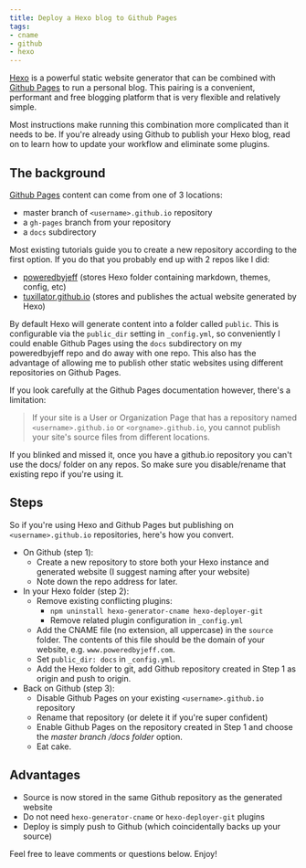 ```yaml
---
title: Deploy a Hexo blog to Github Pages
tags:
- cname
- github
- hexo
---
```

[Hexo](https://hexo.io) is a powerful static website generator that can be combined with [Github Pages](https://pages.github.com) to run a personal blog. This pairing is a convenient, performant and free blogging platform that is very flexible and relatively simple.

Most instructions make running this combination more complicated than it needs to be. If you're already using Github to publish your Hexo blog, read on to learn how to update your workflow and eliminate some plugins.
<!-- more -->

## The background
[Github Pages](https://help.github.com/articles/configuring-a-publishing-source-for-github-pages/) content can come from one of 3 locations:
 * master branch of `<username>.github.io` repository
 * a `gh-pages` branch from your repository
 * a `docs` subdirectory

Most existing tutorials guide you to create a new repository according to the first option. If you do that you probably end up with 2 repos like I did:
* [poweredbyjeff](https://github.com/tuxillator/poweredbyjeff) (stores Hexo folder containing markdown, themes, config, etc)
* [tuxillator.github.io](https://github.com/tuxillator/tuxillator.github.io) (stores and publishes the actual website generated by Hexo)

By default Hexo will generate content into a folder called `public`. This is configurable via the `public_dir` setting in `_config.yml`, so conveniently I could enable Github Pages using the `docs` subdirectory on my poweredbyjeff repo and do away with one repo. This also has the advantage of allowing me to publish other static websites using different repositories on Github Pages.

If you look carefully at the Github Pages documentation however, there's a limitation:

> If your site is a User or Organization Page that has a repository named `<username>.github.io` or `<orgname>.github.io`, you cannot publish your site's source files from different locations.

If you blinked and missed it, once you have a github.io repository you can't use the docs/ folder on any repos. So make sure you disable/rename that existing repo if you're using it.

## Steps
So if you're using Hexo and Github Pages but publishing on `<username>.github.io` repositories, here's how you convert.

* On Github (step 1):
  * Create a new repository to store both your Hexo instance and generated website (I suggest naming after your website)
  * Note down the repo address for later.
* In your Hexo folder (step 2):
  * Remove existing conflicting plugins:
    * `npm uninstall hexo-generator-cname hexo-deployer-git`
    * Remove related plugin configuration in `_config.yml`
  * Add the CNAME file (no extension, all uppercase) in the `source` folder. The contents of this file should be the domain of your website, e.g. `www.poweredbyjeff.com`.
  * Set `public_dir: docs` in `_config.yml`.
  * Add the Hexo folder to git, add Github repository created in Step 1 as origin and push to origin.
* Back on Github (step 3):
  * Disable Github Pages on your existing `<username>.github.io` repository
  * Rename that repository (or delete it if you're super confident)
  * Enable Github Pages on the repository created in Step 1 and choose the *master branch /docs folder* option.
  * Eat cake.

## Advantages
* Source is now stored in the same Github repository as the generated website
* Do not need `hexo-generator-cname` or `hexo-deployer-git` plugins
* Deploy is simply push to Github (which coincidentally backs up your source)

Feel free to leave comments or questions below. Enjoy!
